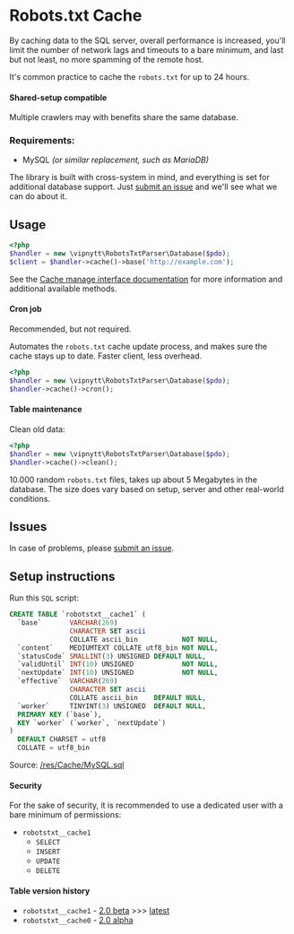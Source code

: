 # Robots.txt Cache
By caching data to the SQL server, overall performance is increased, you'll limit the number of network lags and timeouts to a bare minimum, and last but not least, no more spamming of the remote host.

It's common practice to cache the `robots.txt` for up to 24 hours.

#### Shared-setup compatible
Multiple crawlers may with benefits share the same database.

### Requirements:
- MySQL _(or similar replacement, such as MariaDB)_

The library is built with cross-system in mind, and everything is set for additional database support. Just [submit an issue](https://github.com/VIPnytt/RobotsTxtParser/issues) and we'll see what we can do about it.

## Usage
```php
<?php
$handler = new \vipnytt\RobotsTxtParser\Database($pdo);
$client = $handler->cache()->base('http://example.com');
```

See the [Cache manage interface documentation](../methods/CacheManageInterface.md) for more information and additional available methods.

#### Cron job
Recommended, but not required.

Automates the `robots.txt` cache update process, and makes sure the cache stays up to date. Faster client, less overhead.
```php
<?php
$handler = new \vipnytt\RobotsTxtParser\Database($pdo);
$handler->cache()->cron();
```

#### Table maintenance
Clean old data:
```php
<?php
$handler = new \vipnytt\RobotsTxtParser\Database($pdo);
$handler->cache()->clean();
```

10.000 random `robots.txt` files, takes up about 5 Megabytes in the database. The size does vary based on setup, server and other real-world conditions.

## Issues
In case of problems, please [submit an issue](https://github.com/VIPnytt/RobotsTxtParser/issues).

## Setup instructions
Run this `SQL` script:
```SQL
CREATE TABLE `robotstxt__cache1` (
  `base`       VARCHAR(269)
               CHARACTER SET ascii
               COLLATE ascii_bin           NOT NULL,
  `content`    MEDIUMTEXT COLLATE utf8_bin NOT NULL,
  `statusCode` SMALLINT(3) UNSIGNED DEFAULT NULL,
  `validUntil` INT(10) UNSIGNED            NOT NULL,
  `nextUpdate` INT(10) UNSIGNED            NOT NULL,
  `effective`  VARCHAR(269)
               CHARACTER SET ascii
               COLLATE ascii_bin    DEFAULT NULL,
  `worker`     TINYINT(3) UNSIGNED  DEFAULT NULL,
  PRIMARY KEY (`base`),
  KEY `worker` (`worker`, `nextUpdate`)
)
  DEFAULT CHARSET = utf8
  COLLATE = utf8_bin
```
Source: [/res/Cache/MySQL.sql](https://github.com/VIPnytt/RobotsTxtParser/blob/master/res/Cache/MySQL.sql)

#### Security
For the sake of security, it is recommended to use a dedicated user with a bare minimum of permissions:

- `robotstxt__cache1`
  - `SELECT`
  - `INSERT`
  - `UPDATE`
  - `DELETE`

#### Table version history
- `robotstxt__cache1` - [2.0 beta](https://github.com/VIPnytt/RobotsTxtParser/releases/tag/v2.0.0-beta.1) >>> [latest](https://github.com/VIPnytt/RobotsTxtParser/releases)
- `robotstxt__cache0` - [2.0 alpha](https://github.com/VIPnytt/RobotsTxtParser/releases/tag/v2.0.0-alpha.1)
